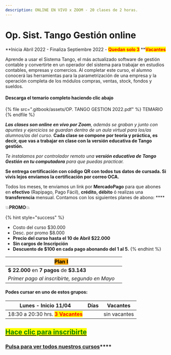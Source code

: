 ```yaml
---
description: ONLINE EN VIVO x ZOOM - 20 clases de 2 horas.
---
```


# Op. Sist. Tango Gestión online

**Inicia Abril 2022 - Finaliza Septiembre 2022 -  **<mark style="color:red;">**Quedan solo 3**</mark>**  **<mark style="color:red;">**Vacantes**</mark>&#x20;

Aprende a usar el Sistema Tango, el más actualizado software de gestión contable y convertirte en un operador del sistema para trabajar en estudios contables, empresas y comercios. Al completar este curso, el alumno conocerá las herramientas para la parametrización de una empresa y la operación completa de los módulos compras, ventas, stock, fondos y sueldos.

#### Descarga el temario completo haciendo clic abajo

{% file src=".gitbook/assets/OP. TANGO GESTION 2022.pdf" %}
TEMARIO
{% endfile %}

_**Las clases son online en vivo por Zoom**, además se graban y  junto con apuntes y ejercicios se guardan dentro de un aula virtual para los/as alumnos/as del curso._ **Cada clase se compone por teoría y práctica, es decir, que vas a trabajar en clase con la versión educativa de Tango gestión.**&#x20;

_Te instalamos por controlador remoto una **versión educativa de Tango Gestión**  **en tu computadora** para que puedas practicar._&#x20;

**Se entrega certificación con código QR con todos tus datos de cursada. Si vivís lejos enviamos la certificación por correo OCA.**

Todos los meses, te enviamos un link por **MercadoPago** para que abones en **efectivo** (Rapipago, Pago Fácil), **crédito, débito** ó realizas una **transferencia** mensual. Contamos con los siguientes planes de abono: ****&#x20;

💥**PROMO**💥&#x20;

{% hint style="success" %}
* Costo del curso $30.000
* Desc. por promo $8.000
* **Precio del curso hasta el 10 de Abril $22.000**
* **Sin cargos de Inscripción**
* **Descuento de $100 en cada pago abonando del 1 al 5.**&#x20;
{% endhint %}

| <mark style="background-color:orange;">**Plan I**</mark> |   |
| -------------------------------------------------------- | - |
| **$ 22.000** en **7 pagos** de **$3.143**                |   |
| _Primer pago al inscribirte, segundo en Mayo_            |   |

#### Podes cursar en uno de estos grupos:

| **Lunes - Inicio 11/04**                                          | Días | Vacantes     |
| ----------------------------------------------------------------- | ---- | ------------ |
| 18:30 a 20:30 hrs. <mark style="color:red;">**3 Vacantes**</mark> |      | sin vacantes |

## <mark style="color:green;"></mark>[<mark style="color:green;">Hace clic para inscribirte</mark>](https://wa.me/+5491164622877?text=Hola,%20le%C3%AD%20toda%20la%20info%20del%20curso%20de%20Operador%20en%20Tango%20Gesti%C3%B3n%20Online%20y%20quiero%20inscribirme)<mark style="color:green;"></mark>

### [**Pulsa para ver todos nuestros cursos**](./)****

####

